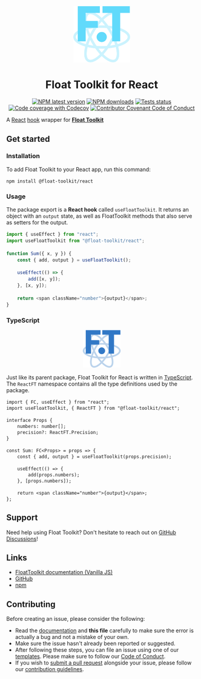 <div align="center" style="margin-bottom: 0.5rem">
	<img src="https://raw.githubusercontent.com/float-toolkit/react/HEAD/media/ftreact.svg" width="150" />
</div>

<div align="center">

# Float Toolkit for React

[![NPM latest version](https://img.shields.io/npm/v/@float-toolkit/react?label=version&logo=npm)](https://www.npmjs.com/package/@float-toolkit/react)
[![NPM downloads](https://img.shields.io/npm/dt/@float-toolkit/react?logo=npm)](https://www.npmjs.com/package/@float-toolkit/react)
[![Tests status](https://img.shields.io/github/actions/workflow/status/float-toolkit/react/testWithVitest.yml?branch=master&label=tests&logo=vite&logoColor=white)](https://github.com/float-toolkit/react/actions/workflows/testWithVitest.yml)
[![Code coverage with Codecov](https://img.shields.io/codecov/c/github/float-toolkit/react/tests?logo=codecov&logoColor=white)](https://codecov.io/gh/float-toolkit/react)
[![Contributor Covenant Code of Conduct](https://img.shields.io/badge/Contributor%20Covenant-2.1-5e0d73)](https://github.com/float-toolkit/react/blob/master/.github/CODE_OF_CONDUCT.md)

</div>

A [React](https://reactjs.org/) [hook](https://reactjs.org/docs/hooks-intro.html) wrapper for
[**Float Toolkit**](https://float-toolkit.web.app/)

## Get started

### Installation

To add Float Toolkit to your React app, run this command:

```sh-session
npm install @float-toolkit/react
```

### Usage

The package export is a **React hook** called `useFloatToolkit`. It returns an object with an `output` state, as well as FloatToolkit
methods that also serve as setters for the output.

```js
import { useEffect } from "react";
import useFloatToolkit from "@float-toolkit/react";

function Sum({ x, y }) {
	const { add, output } = useFloatToolkit();

	useEffect(() => {
		add([x, y]);
	}, [x, y]);

	return <span className="number">{output}</span>;
}
```

### TypeScript

<div align="center" style="margin: 0.5rem 0">
	<img src="https://raw.githubusercontent.com/float-toolkit/react/HEAD/media/tsftreact.svg" width="100" />
</div>

Just like its parent package, Float Toolkit for React is written in [TypeScript](https://www.typescriptlang.org/). The `ReactFT`
namespace contains all the type definitions used by the package.

```tsx
import { FC, useEffect } from "react";
import useFloatToolkit, { ReactFT } from "@float-toolkit/react";

interface Props {
	numbers: number[];
	precision?: ReactFT.Precision;
}

const Sum: FC<Props> = props => {
	const { add, output } = useFloatToolkit(props.precision);

	useEffect(() => {
		add(props.numbers);
	}, [props.numbers]);

	return <span className="number">{output}</span>;
};
```

## Support

Need help using Float Toolkit? Don't hesitate to reach out on
[GitHub Discussions](https://github.com/float-toolkit/react/discussions/categories/q-a)!

## Links

-   [FloatToolkit documentation (Vanilla JS)](https://float-toolkit.web.app)
-   [GitHub](https://github.com/float-toolkit/react)
-   [npm](https://npmjs.com/package/@float-toolkit/react)

## Contributing

Before creating an issue, please consider the following:

-   Read the [documentation](https://float-toolkit.web.app) and **this file** carefully to make sure the error is actually a bug and
    not a mistake of your own.
-   Make sure the issue hasn't already been reported or suggested.
-   After following these steps, you can file an issue using one of our
    [templates](https://github.com/float-toolkit/react/issues/new/choose). Please make sure to follow our
    [Code of Conduct](https://github.com/float-toolkit/react/blob/master/.github/CODE_OF_CONDUCT.md).
-   If you wish to [submit a pull request](https://github.com/float-toolkit/react/compare) alongside your issue, please follow our
    [contribution guidelines](https://github.com/float-toolkit/react/blob/master/.github/CONTRIBUTING.md).
